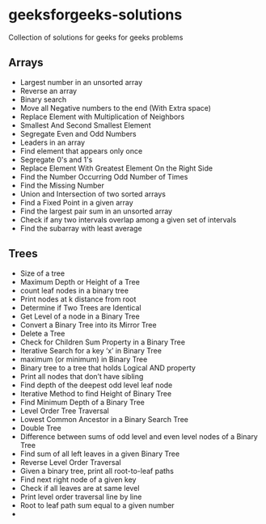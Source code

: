 # geeksforgeeks-solutions
Collection of solutions for geeks for geeks problems

## Arrays
- Largest number in an unsorted array
- Reverse an array
- Binary search
- Move all Negative numbers to the end (With Extra space)
- Replace Element with Multiplication of Neighbors
- Smallest And Second Smallest Element
- Segregate Even and Odd Numbers
- Leaders in an array
- Find element that appears only once
- Segregate 0's and 1's
- Replace Element With Greatest Element On the Right Side
- Find the Number Occurring Odd Number of Times
- Find the Missing Number
- Union and Intersection of two sorted arrays
- Find a Fixed Point in a given array
- Find the largest pair sum in an unsorted array
- Check if any two intervals overlap among a given set of intervals
- Find the subarray with least average

## Trees
- Size of a tree
- Maximum Depth or Height of a Tree
- count leaf nodes in a binary tree
- Print nodes at k distance from root
- Determine if Two Trees are Identical
- Get Level of a node in a Binary Tree
- Convert a Binary Tree into its Mirror Tree
- Delete a Tree
- Check for Children Sum Property in a Binary Tree
- Iterative Search for a key ‘x’ in Binary Tree
- maximum (or minimum) in Binary Tree
- Binary tree to a tree that holds Logical AND property
- Print all nodes that don’t have sibling
- Find depth of the deepest odd level leaf node
- Iterative Method to find Height of Binary Tree
- Find Minimum Depth of a Binary Tree
- Level Order Tree Traversal
- Lowest Common Ancestor in a Binary Search Tree
- Double Tree
- Difference between sums of odd level and even level nodes of a Binary Tree
- Find sum of all left leaves in a given Binary Tree
- Reverse Level Order Traversal
- Given a binary tree, print all root-to-leaf paths
- Find next right node of a given key
- Check if all leaves are at same level
- Print level order traversal line by line 
- Root to leaf path sum equal to a given number
- 